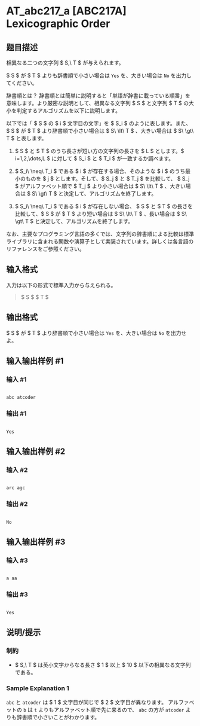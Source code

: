 # AT_abc217_a [ABC217A] Lexicographic Order

## 题目描述

[problemUrl]: https://atcoder.jp/contests/abc217/tasks/abc217_a

相異なる二つの文字列 $ S,\ T $ が与えられます。  
 $ S $ が $ T $ よりも辞書順で小さい場合は `Yes` を、大きい場合は `No` を出力してください。

 辞書順とは？ 辞書順とは簡単に説明すると「単語が辞書に載っている順番」を意味します。より厳密な説明として、相異なる文字列 $ S $ と文字列 $ T $ の大小を判定するアルゴリズムを以下に説明します。

以下では「 $ S $ の $ i $ 文字目の文字」を $ S_i $ のように表します。また、 $ S $ が $ T $ より辞書順で小さい場合は $ S\ \lt\ T $ 、大きい場合は $ S\ \gt\ T $ と表します。

1. $ S $ と $ T $ のうち長さが短い方の文字列の長さを $ L $ とします。$ i=1,2,\dots,L $ に対して $ S_i $ と $ T_i $ が一致するか調べます。
2. $ S_i\ \neq\ T_i $ である $ i $ が存在する場合、そのような $ i $ のうち最小のものを $ j $ とします。そして、$ S_j $ と $ T_j $ を比較して、 $ S_j $ がアルファベット順で $ T_j $ より小さい場合は $ S\ \lt\ T $ 、大きい場合は $ S\ \gt\ T $ と決定して、アルゴリズムを終了します。
3. $ S_i\ \neq\ T_i $ である $ i $ が存在しない場合、 $ S $ と $ T $ の長さを比較して、$ S $ が $ T $ より短い場合は $ S\ \lt\ T $ 、長い場合は $ S\ \gt\ T $ と決定して、アルゴリズムを終了します。

なお、主要なプログラミング言語の多くでは、文字列の辞書順による比較は標準ライブラリに含まれる関数や演算子として実装されています。詳しくは各言語のリファレンスをご参照ください。

## 输入格式

入力は以下の形式で標準入力から与えられる。

> $ S $ $ T $

## 输出格式

$ S $ が $ T $ より辞書順で小さい場合は `Yes` を、大きい場合は `No` を出力せよ。

## 输入输出样例 #1

### 输入 #1

```
abc atcoder
```

### 输出 #1

```
Yes
```

## 输入输出样例 #2

### 输入 #2

```
arc agc
```

### 输出 #2

```
No
```

## 输入输出样例 #3

### 输入 #3

```
a aa
```

### 输出 #3

```
Yes
```

## 说明/提示

### 制約

- $ S,\ T $ は英小文字からなる長さ $ 1 $ 以上 $ 10 $ 以下の相異なる文字列である。

### Sample Explanation 1

`abc` と `atcoder` は $ 1 $ 文字目が同じで $ 2 $ 文字目が異なります。 アルファベットの `b` は `t` よりもアルファベット順で先に来るので、 `abc` の方が `atcoder` よりも辞書順で小さいことがわかります。